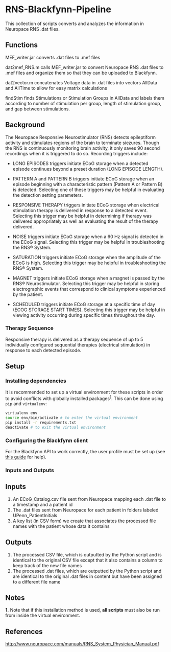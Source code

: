 # RNS-Blackfynn-Pipeline
This collection of scripts converts and analyzes the information in Neuropace RNS .dat files.

## Functions
MEF_writer.jar converts .dat files to .mef files

dat2mef_RNS.m calls MEF_writer.jar to convert Neuropace RNS .dat files to .mef files and organize them so that they can be uploaded to Blackfynn.

dat2vector.m concatenates Voltage data in .dat files into vectors AllData and AllTime to allow for easy matrix calculations

findStim finds Stimulations or Stimulation Groups in AllData and labels them according to number of stimulation per group, length of stimulation group, and gap between stimulations.

## Background
The Neuropace Responsive Neurostimulator (RNS) detects epileptiform activity and stimulates regions of the brain to terminate siezures. Though the RNS is continuously monitoring brain activity, it only saves 90 second recordings when it is triggered to do so. Recording triggers include:

* LONG EPISODES triggers initiate ECoG storage when a detected episode continues beyond a preset duration (LONG EPISODE LENGTH).

* PATTERN A and PATTERN B triggers initiate ECoG storage when an episode beginning with a characteristic pattern (Pattern A or Pattern B) is detected. Selecting one of these triggers may be helpful in evaluating the detection setting parameters.

* RESPONSIVE THERAPY triggers initiate ECoG storage when electrical stimulation therapy is delivered in response to a detected event. Selecting this trigger may be helpful in determining if therapy was delivered appropriately as well as evaluating the result of the therapy delivered.

* NOISE triggers initiate ECoG storage when a 60 Hz signal is detected in the ECoG signal. Selecting this trigger may be helpful in troubleshooting the RNS® System.

* SATURATION triggers initiate ECoG storage when the amplitude of the ECoG is high. Selecting this trigger may be helpful in troubleshooting the RNS® System.

* MAGNET triggers initiate ECoG storage when a magnet is passed by the RNS® Neurostimulator. Selecting this trigger may be helpful in storing electrographic events that correspond to clinical symptoms experienced by the patient.

* SCHEDULED triggers initiate ECoG storage at a specific time of day (ECOG STORAGE START TIMES). Selecting this trigger may be helpful in viewing activity occurring during specific times throughout the day.

### Therapy Sequence
Responsive therapy is delivered as a therapy sequence of up to 5 individually configured sequential
therapies (electrical stimulation) in response to each detected episode.

## Setup
### Installing dependencies
It is recommended to set up a virtual environment for these scripts in order to avoid conflicts with globally installed packages<sup>[1](#note-1)</sup>. This can be done using `pip` and `virtualenv`:
```bash
virtualenv env
source env/bin/activate # to enter the virtual environment
pip install -r requirements.txt
deactivate # to exit the virtual environment
```
### Configuring the Blackfynn client
For the Blackfynn API to work correctly, the user profile must be set up (see [this guide](http://docs.blackfynn.io/platform/clients/getting_started.html) for help).

### Inputs and Outputs

## Inputs
1. An ECoG_Catalog.csv file sent from Neuropace mapping each .dat file to a timestamp and a patient id
2. The .dat files sent from Neuropace for each patient in folders labeled UPenn_PatientInitials
3. A key list (in CSV form) we create that associates the processed file names with the patient whose data it contains 

## Outputs
1. The processed CSV file, which is outputted by the Python script and is identical to the original CSV file except that it also contains a column to keep track of the new file names
2. The processed .dat files, which are outputted by the Python script and are identical to the original .dat files in content but have been assigned to a different file name

## Notes
<b name="note-1">1.</b> Note that if this installation method is used, **all scripts** must also be run from inside the virtual environment.

## References
http://www.neuropace.com/manuals/RNS_System_Physician_Manual.pdf

